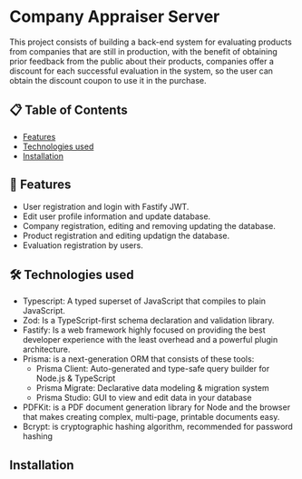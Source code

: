 # Company Appraiser Server
This project consists of building a back-end system for evaluating products from companies that are still in production, with the benefit of obtaining prior feedback from the public about their products, companies offer a discount for each successful evaluation in the system, so the user can obtain the discount coupon to use it in the purchase.

## 📋 Table of Contents
 - [Features](#-features)
 - [Technologies used](#-technologies-used-)
 - [Installation](#installation)

## 🚀 Features
 - User registration and login with Fastify JWT.
 - Edit user profile information and update database.
 - Company registration, editing and removing updating the database.
 - Product registration and editing updatign the database.
 - Evaluation registration by users.

## 🛠️ Technologies used
 - Typescript: A typed superset of JavaScript that compiles to plain JavaScript.
 - Zod: Is a TypeScript-first schema declaration and validation library.
 - Fastify: Is a web framework highly focused on providing the best developer experience with the least overhead and a powerful plugin architecture.
 - Prisma: is a next-generation ORM that consists of these tools:
    - Prisma Client: Auto-generated and type-safe query builder for Node.js & TypeScript
    - Prisma Migrate: Declarative data modeling & migration system
    - Prisma Studio: GUI to view and edit data in your database
 - PDFKit: is a PDF document generation library for Node and the browser that makes creating complex, multi-page, printable documents easy.
 - Bcrypt: is cryptographic hashing algorithm, recommended for password hashing

## Installation
